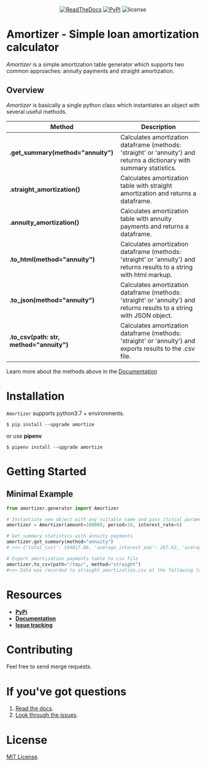 <div align="center">

[![ReadTheDocs](https://readthedocs.org/projects/amortizer/badge/?version=latest)](https://amortizer.readthedocs.io/en/latest/?badge=latest)
[![PyPI](https://img.shields.io/pypi/v/amortizer)](https://pypi.org/project/amortizer/)
![license](https://img.shields.io/github/license/vlntsolo/amortizer?label=license)

</div>

# Amortizer - Simple loan amortization calculator

*Amortizer* is a simple amortization table generator which supports two common approaches: annuity payments and straight amortization. 


## Overview

*Amortizer* is basically a single python class which instantiates an object with several useful methods.

| Method | Description |
| ---- | --- |
| **.get_summary(method="annuity")** | Calculates amortization dataframe (methods: 'straight' or 'annuity') and returns a dictionary with summary statistics. |
| **.straight_amortization()** | Calculates amortization table with straight amortization and returns a dataframe. |
| **.annuity_amortization()** | Calculates amortization table with annuity payments and returns a dataframe. |
| **.to_html(method="annuity")** | Calculates amortization dataframe (methods: 'straight' or 'annuity') and returns results to a string with html markup. |
| **.to_json(method="annuity")** | Calculates amortization dataframe (methods: 'straight' or 'annuity') and returns results to a string with JSON object. |
| **.to_csv(path: str, method="annuity")** | Calculates amortization dataframe (methods: 'straight' or 'annuity') and exports results to the .csv file. |

Learn more about the methods above in the [Documentation][docs]

# Installation 

`Amortizer` supports python3.7 + environments.

```shell
$ pip install --upgrade amortize
```

or use **pipenv**

```shell
$ pipenv install --upgrade amortize
```


# Getting Started

## Minimal Example

```python
from amortizer.generator import Amortizer

# Instantiate new object with any suitable name and pass itinial parameters of the loan / mortgage
amortizer = Amortizer(amount=100000, period=18, interest_rate=6)

# Get summary statistics with annuity payments
amortizer.get_summary(method="annuity")
# >>> {'total_cost': 104817.06, 'average_interest_exp': 267.62, 'average_monthly_pmt': 5823.17, 'total_interest_exp': 4817.12}

# Export amortization payments table to csv file
amortizer.to_csv(path="/tmp/", method="straight")
#>>> Data was recorded to straight_amortization.csv at the following location: /tmp/

```

# Resources

- [**PyPi**](https://pypi.org/project/amortizer)
- [**Documentation**](https://amortizer.readthedocs.io/en/latest/)
- [**Issue tracking**](https://github.com/vlntsolo/amortizer/issues)


# Contributing

Feel free to send merge requests.


# If you've got questions

1. [Read the docs][docs].
2. [Look through the issues](https://github.com/vlnsolo/amortizer/issues).


# License

[MIT License](LICENSE).


[docs]: https://amortizer.readthedocs.io/en/latest/amortizer.html